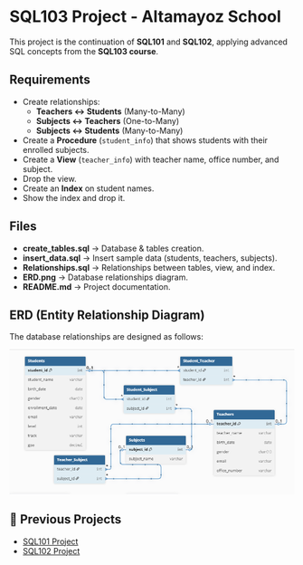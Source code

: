 # SQL103 Project - Altamayoz School

This project is the continuation of **SQL101** and **SQL102**, applying advanced SQL concepts from the **SQL103 course**.

## Requirements
- Create relationships:
  - **Teachers ↔ Students** (Many-to-Many)
  - **Subjects ↔ Teachers** (One-to-Many)
  - **Subjects ↔ Students** (Many-to-Many)
- Create a **Procedure** (`student_info`) that shows students with their enrolled subjects.
- Create a **View** (`teacher_info`) with teacher name, office number, and subject.
- Drop the view.
- Create an **Index** on student names.
- Show the index and drop it.

## Files
- **create_tables.sql** → Database & tables creation.
- **insert_data.sql** → Insert sample data (students, teachers, subjects).
- **Relationships.sql** → Relationships between tables, view, and index.
- **ERD.png** → Database relationships diagram.
- **README.md** → Project documentation.

## ERD (Entity Relationship Diagram)
The database relationships are designed as follows:

![Database ERD](ERD.png)

## 🔗 Previous Projects
- [SQL101 Project](https://github.com/almutawakilij-tech/SQL101-AltamayozSchool_DB)
- [SQL102 Project](#)

